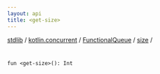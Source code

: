 ```yaml
---
layout: api
title: <get-size>
---
```

[stdlib](../../../index.html) / [kotlin.concurrent](../../index.html) / [FunctionalQueue](../index.html) / [size](index.html) / [<get-size>](_get-size_.html)

# <get-size>

```
fun <get-size>(): Int
```
